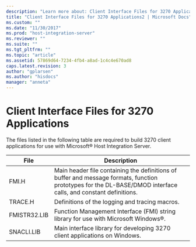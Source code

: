```yaml
---
description: "Learn more about: Client Interface Files for 3270 Applications"
title: "Client Interface Files for 3270 Applications2 | Microsoft Docs"
ms.custom: ""
ms.date: "11/30/2017"
ms.prod: "host-integration-server"
ms.reviewer: ""
ms.suite: ""
ms.tgt_pltfrm: ""
ms.topic: "article"
ms.assetid: 57869d64-7234-4fb4-a8ad-1c4c4e670ad8
caps.latest.revision: 3
author: "gplarsen"
ms.author: "hisdocs"
manager: "anneta"
---
```

# Client Interface Files for 3270 Applications
The files listed in the following table are required to build 3270 client applications for use with Microsoft® Host Integration Server.  
  
|File|Description|  
|----------|-----------------|  
|FMI.H|Main header file containing the definitions of buffer and message formats, function prototypes for the DL-BASE/DMOD interface calls, and constant definitions.|  
|TRACE.H|Definitions of the logging and tracing macros.|  
|FMISTR32.LIB|Function Management Interface (FMI) string library for use with Microsoft Windows®.|  
|SNACLI.LIB|Main interface library for developing 3270 client applications on Windows.|
